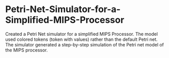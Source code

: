# Petri-Net-Simulator-for-a-Simplified-MIPS-Processor
Created a Petri Net simulator for a simplified MIPS Processor. The model used colored tokens (token with values) rather than the default Petri net. The simulator generated a step-by-step simulation of the Petri net model of the MIPS processor.
